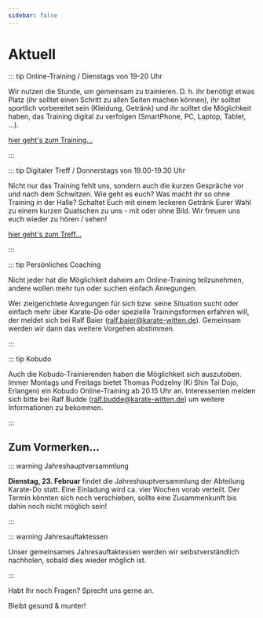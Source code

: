 ```yaml
---
sidebar: false
---
```


# Aktuell

<warnung nachricht="Wegen des aktuellen Lockdowns entfällt derzeit das Präsenztraining!!!
Wir bieten daher neben einem Online-Training auch ein persönliches Coaching sowie einen digitalen Kaffeeklatsch an!" nTitel="Corona Lockdown" nTyp="warning" />

::: tip  Online-Training / Dienstags von 19-20 Uhr

Wir nutzen die Stunde, um gemeinsam zu trainieren.
D. h. ihr benötigt etwas Platz (ihr solltet einen Schritt zu allen Seiten machen können), ihr solltet sportlich vorbereitet sein (Kleidung, Getränk) und ihr solltet die Möglichkeit haben, das Training digital zu verfolgen (SmartPhone, PC, Laptop, Tablet, ...).

[hier geht's zum Training...](https://www.gotomeet.me/SportRehaKemnade/tgw-karate-training)

:::

::: tip Digitaler Treff / Donnerstags von 19.00-19.30 Uhr

Nicht nur das Training fehlt uns, sondern auch die kurzen Gespräche vor und nach dem Schwitzen.
Wie geht es euch? Was macht ihr so ohne Training in der Halle? Schaltet Euch mit einem leckeren Getränk Eurer Wahl zu einem kurzen Quatschen zu uns - mit oder ohne Bild. Wir freuen uns euch wieder zu hören / sehen!

[hier geht's zum Treff...](https://www.gotomeet.me/SportRehaKemnade/tgw-karate-training)

:::

::: tip Persönliches Coaching

Nicht jeder hat die Möglichkeit daheim am Online-Training teilzunehmen, andere wollen mehr tun oder suchen einfach Anregungen.

Wer zielgerichtete Anregungen für sich bzw. seine Situation sucht oder einfach mehr über Karate-Do oder spezielle Trainingsformen erfahren will, der meldet sich bei Ralf Baier (ralf.baier@karate-witten.de). Gemeinsam werden wir dann das weitere Vorgehen abstimmen.

:::

::: tip Kobudo

Auch die Kobudo-Trainierenden haben die Möglichkeit sich auszutoben. Immer Montags und Freitags bietet Thomas Podzelny (Ki Shin Tai Dojo, Erlangen) ein Kobudo Online-Training ab 20.15 Uhr an.
Interessenten melden sich bitte bei Ralf Budde (ralf.budde@karate-witten.de) um weitere Informationen zu bekommen.

:::

## Zum Vormerken...
 
::: warning Jahreshauptversammlung

**Dienstag, 23. Februar** findet die Jahreshauptversammlung der Abteilung Karate-Do statt. Eine Einladung wird ca. vier Wochen vorab verteilt. Der Termin könnten sich noch verschieben, sollte eine Zusammenkunft bis dahin noch nicht möglich sein!

:::

::: warning Jahresauftaktessen
 
Unser gemeinsames Jahresauftaktessen werden wir selbstverständlich nachholen, sobald dies wieder möglich ist.

:::
 
Habt Ihr noch Fragen?
Sprecht uns gerne an.
 
 
Bleibt gesund & munter!